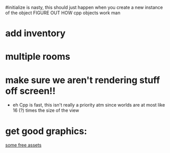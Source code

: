 
#initialize is nasty, this should just happen when you create a new instance of the object FIGURE OUT HOW cpp objects work man
# add inventory

# multiple rooms

# make sure we aren't rendering stuff off screen!!
  - eh Cpp is fast, this isn't really a priority atm since worlds are at most like 16 (?) times the size of the view

# get good graphics:  
  [some free assets](https://itch.io/game-assets/free/tag-tilemap)
